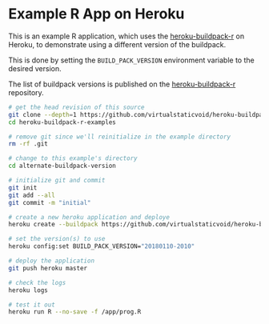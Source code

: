 # Example R App on Heroku

This is an example R application, which uses the [heroku-buildpack-r](https://github.com/virtualstaticvoid/heroku-buildpack-r) on Heroku,
to demonstrate using a different version of the buildpack.

This is done by setting the `BUILD_PACK_VERSION` environment variable to the desired version.

The list of buildpack versions is published on the [heroku-buildpack-r](https://github.com/virtualstaticvoid/heroku-buildpack-r) repository.

```bash
# get the head revision of this source
git clone --depth=1 https://github.com/virtualstaticvoid/heroku-buildpack-r-examples.git
cd heroku-buildpack-r-examples

# remove git since we'll reinitialize in the example directory
rm -rf .git

# change to this example's directory
cd alternate-buildpack-version

# initialize git and commit
git init
git add --all
git commit -m "initial"

# create a new heroku application and deploye
heroku create --buildpack https://github.com/virtualstaticvoid/heroku-buildpack-r.git

# set the version(s) to use
heroku config:set BUILD_PACK_VERSION="20180110-2010"

# deploy the application
git push heroku master

# check the logs
heroku logs

# test it out
heroku run R --no-save -f /app/prog.R
```
